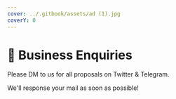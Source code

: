 ```yaml
---
cover: ../.gitbook/assets/ad (1).jpg
coverY: 0
---
```


# 🤝 Business Enquiries

Please DM to us for all proposals on Twitter & Telegram.

We'll response your mail as soon as possible!
